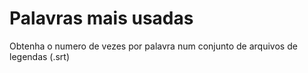 # Palavras mais usadas
Obtenha o numero de vezes por palavra num conjunto de arquivos de legendas (.srt)
